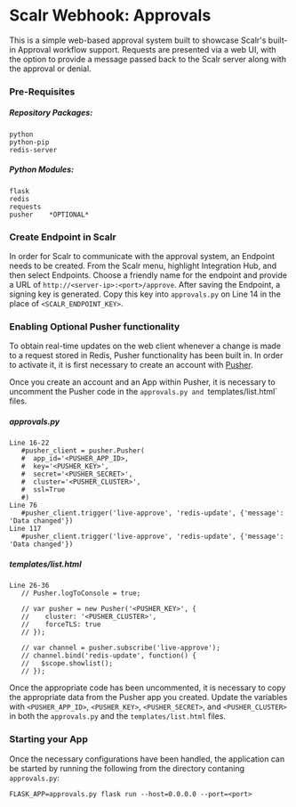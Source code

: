 # Scalr Webhook: Approvals

This is a simple web-based approval system built to showcase Scalr's built-in Approval workflow support.  Requests are presented via a web UI, with the option to provide a message passed back to the Scalr server along with the approval or denial.

### Pre-Requisites

##### Repository Packages:
```
python
python-pip
redis-server
```

##### Python Modules:

```
flask
redis
requests
pusher    *OPTIONAL*
```

### Create Endpoint in Scalr

In order for Scalr to communicate with the approval system, an Endpoint needs to be created.  From the Scalr menu, highlight Integration Hub, and then select Endpoints.  Choose a friendly name for the endpoint and provide a URL of `http://<server-ip>:<port>/approve`.  After saving the Endpoint, a signing key is generated. Copy this key into `approvals.py` on Line 14 in the place of `<SCALR_ENDPOINT_KEY>`.


### Enabling Optional Pusher functionality

To obtain real-time updates on the web client whenever a change is made to a request stored in Redis, Pusher functionality has been built in.  In order to activate it, it is first necessary to create an account with [Pusher]( https://dashboard.pusher.com/accounts/sign_up).  

Once you create an account and an App within Pusher, it is necessary to uncomment the Pusher code in the `approvals.py and `templates/list.html` files.

##### approvals.py
```
Line 16-22
   #pusher_client = pusher.Pusher(
   #  app_id='<PUSHER_APP_ID>,
   #  key='<PUSHER_KEY>',
   #  secret='<PUSHER_SECRET>',
   #  cluster='<PUSHER_CLUSTER>',
   #  ssl=True
   #)
Line 76
   #pusher_client.trigger('live-approve', 'redis-update', {'message': 'Data changed'})
Line 117
   #pusher_client.trigger('live-approve', 'redis-update', {'message': 'Data changed'})
```

##### templates/list.html
```
Line 26-36
   // Pusher.logToConsole = true;

   // var pusher = new Pusher('<PUSHER_KEY>', {
   //    cluster: '<PUSHER_CLUSTER>',
   //    forceTLS: true
   // });

   // var channel = pusher.subscribe('live-approve');
   // channel.bind('redis-update', function() {
   //   $scope.showlist();
   // });
```

Once the appropriate code has been uncommented, it is necessary to copy the appropriate data from the Pusher app you created.  Update the variables with `<PUSHER_APP_ID>`, `<PUSHER_KEY>`, `<PUSHER_SECRET>`, and `<PUSHER_CLUSTER>` in both the `approvals.py` and the `templates/list.html` files.

### Starting your App

Once the necessary configurations have been handled, the application can be started by running the following from the directory contaning `approvals.py`:

`FLASK_APP=approvals.py flask run --host=0.0.0.0 --port=<port>`


